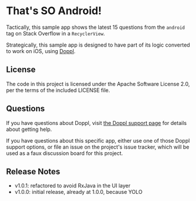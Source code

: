 # That's SO Android!

Tactically, this sample app shows the latest 15 questions from
the `android` tag on Stack Overflow in a `RecyclerView`.

Strategically, this sample app is designed to have part of its
logic converted to work on iOS, using [Doppl](http://doppl.co).

## License
The code in this project is licensed under the Apache
Software License 2.0, per the terms of the included LICENSE
file.

## Questions
If you have questions about Doppl, visit
[the Doppl support page](http://doppl.co/docs/Support) for
details about getting help.

If you have questions about this specific app, either use
one of those Doppl support options, or file an issue
on the project's issue tracker, which will be used as a faux
discussion board for this project.

## Release Notes
- v1.0.1: refactored to avoid RxJava in the UI layer
- v1.0.0: initial release, already at 1.0.0, because YOLO
